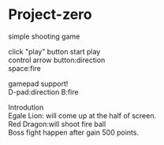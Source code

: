 # Project-zero
simple shooting game

click "play" button start play<br>
control
arrow button:direction<br>
space:fire

gamepad support!<br>
D-pad:direction
B:fire

Introdution<br>
Egale Lion: will come up at the half of screen.<br>
Red Dragon:will shoot fire ball<br>
Boss fight happen after gain 500 points.<br>

